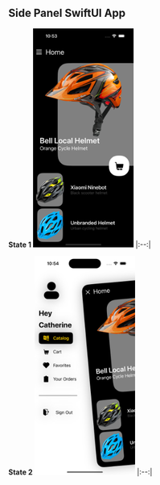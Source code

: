 ## Side Panel SwiftUI App

**State 1**
<img src="https://github.com/yanmoroz/sui-side-panel/blob/main/github-images/Simulator%20Screenshot%20-%20iPhone%2015%20Pro%20-%202024-02-01%20at%2022.53.59.png?raw=true" width="200">
|:--:|

**State 2**
<img src="https://github.com/yanmoroz/sui-side-panel/blob/main/github-images/Simulator%20Screenshot%20-%20iPhone%2015%20Pro%20-%202024-02-01%20at%2022.54.06.png?raw=true" width="200">
|:--:| 
